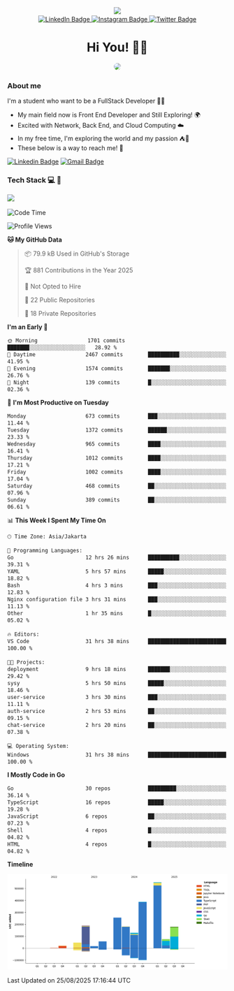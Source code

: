 <div>
  <div id="header" align="center">
      <img src="https://media.giphy.com/media/nFLW7PNGgN3lI68rdv/giphy.gif" width="100"/>
      <div id="badges" style="margin-bottom:20px">
        <a href="https://www.linkedin.com/in/daffadon/">
          <img src="https://img.shields.io/badge/LinkedIn-blue?style=for-the-badge&logo=linkedin&logoColor=white" alt="LinkedIn Badge"/>
        </a>
        <a href="https://www.instagram.com/daffadon_/">
          <img src="https://img.shields.io/badge/Instagram-E4405F?style=for-the-badge&logo=instagram&logoColor=white" alt="Instagram Badge"/>
        </a>
        <a href="https://twitter.com/daffadon_">
          <img src="https://img.shields.io/badge/Twitter-blue?style=for-the-badge&logo=twitter&logoColor=white" alt="Twitter Badge"/>
        </a>
      </div>
    <h1>Hi You! 🙌🙌</h1>
    <img src="https://media.giphy.com/media/rJsMvyk7AHHiW9qKLM/giphy.gif" height=200 style="border-radius:10px" />
  </div>
</div>

### About me

I'm a student who want to be a FullStack Developer 🧑‍💻

- My main field now is Front End Developer and Still Exploring! 🌍
- Excited with Network, Back End, and Cloud Computing ☁️
- In my free time, I'm exploring the world and my passion ⛺🍵
- These below is a way to reach me! 🏃

[![Linkedin Badge](https://skillicons.dev/icons?i=linkedin)](https://www.linkedin.com/in/daffadon)
[![Gmail Badge](https://skillicons.dev/icons?i=gmail)](https://mail.google.com/mail/?view=cm&fs=1&to=daffaputranarendra9@gmail.com)

### Tech Stack 💻 📘

<img src="https://skillicons.dev/icons?i=java,html,css,javascript,typescript,golang,react,next,express,vite,tailwind,mui,prisma,mongodb,mysql,firebase,jest,git,jenkins,docker,kubernetes,github,postman,prometheus,grafana,gcp,vscode,arch,&perline=9"/>

<!--START_SECTION:waka-->
![Code Time](http://img.shields.io/badge/Code%20Time-297%20hrs%2053%20mins-blue)

![Profile Views](http://img.shields.io/badge/Profile%20Views-2-blue)

**🐱 My GitHub Data** 

> 📦 79.9 kB Used in GitHub's Storage 
 > 
> 🏆 881 Contributions in the Year 2025
 > 
> 🚫 Not Opted to Hire
 > 
> 📜 22 Public Repositories 
 > 
> 🔑 18 Private Repositories 
 > 
**I'm an Early 🐤** 

```text
🌞 Morning                1701 commits        ███████░░░░░░░░░░░░░░░░░░   28.92 % 
🌆 Daytime                2467 commits        ██████████░░░░░░░░░░░░░░░   41.95 % 
🌃 Evening                1574 commits        ███████░░░░░░░░░░░░░░░░░░   26.76 % 
🌙 Night                  139 commits         █░░░░░░░░░░░░░░░░░░░░░░░░   02.36 % 
```
📅 **I'm Most Productive on Tuesday** 

```text
Monday                   673 commits         ███░░░░░░░░░░░░░░░░░░░░░░   11.44 % 
Tuesday                  1372 commits        ██████░░░░░░░░░░░░░░░░░░░   23.33 % 
Wednesday                965 commits         ████░░░░░░░░░░░░░░░░░░░░░   16.41 % 
Thursday                 1012 commits        ████░░░░░░░░░░░░░░░░░░░░░   17.21 % 
Friday                   1002 commits        ████░░░░░░░░░░░░░░░░░░░░░   17.04 % 
Saturday                 468 commits         ██░░░░░░░░░░░░░░░░░░░░░░░   07.96 % 
Sunday                   389 commits         ██░░░░░░░░░░░░░░░░░░░░░░░   06.61 % 
```


📊 **This Week I Spent My Time On** 

```text
🕑︎ Time Zone: Asia/Jakarta

💬 Programming Languages: 
Go                       12 hrs 26 mins      ██████████░░░░░░░░░░░░░░░   39.31 % 
YAML                     5 hrs 57 mins       █████░░░░░░░░░░░░░░░░░░░░   18.82 % 
Bash                     4 hrs 3 mins        ███░░░░░░░░░░░░░░░░░░░░░░   12.83 % 
Nginx configuration file 3 hrs 31 mins       ███░░░░░░░░░░░░░░░░░░░░░░   11.13 % 
Other                    1 hr 35 mins        █░░░░░░░░░░░░░░░░░░░░░░░░   05.02 % 

🔥 Editors: 
VS Code                  31 hrs 38 mins      █████████████████████████   100.00 % 

🐱‍💻 Projects: 
deployment               9 hrs 18 mins       ███████░░░░░░░░░░░░░░░░░░   29.42 % 
sysy                     5 hrs 50 mins       █████░░░░░░░░░░░░░░░░░░░░   18.46 % 
user-service             3 hrs 30 mins       ███░░░░░░░░░░░░░░░░░░░░░░   11.11 % 
auth-service             2 hrs 53 mins       ██░░░░░░░░░░░░░░░░░░░░░░░   09.15 % 
chat-service             2 hrs 20 mins       ██░░░░░░░░░░░░░░░░░░░░░░░   07.38 % 

💻 Operating System: 
Windows                  31 hrs 38 mins      █████████████████████████   100.00 % 
```

**I Mostly Code in Go** 

```text
Go                       30 repos            █████████░░░░░░░░░░░░░░░░   36.14 % 
TypeScript               16 repos            █████░░░░░░░░░░░░░░░░░░░░   19.28 % 
JavaScript               6 repos             ██░░░░░░░░░░░░░░░░░░░░░░░   07.23 % 
Shell                    4 repos             █░░░░░░░░░░░░░░░░░░░░░░░░   04.82 % 
HTML                     4 repos             █░░░░░░░░░░░░░░░░░░░░░░░░   04.82 % 
```



**Timeline**

![Lines of Code chart](https://raw.githubusercontent.com/Daffadon/Daffadon/main/assets/bar_graph.png)


 Last Updated on 25/08/2025 17:16:44 UTC
<!--END_SECTION:waka-->
